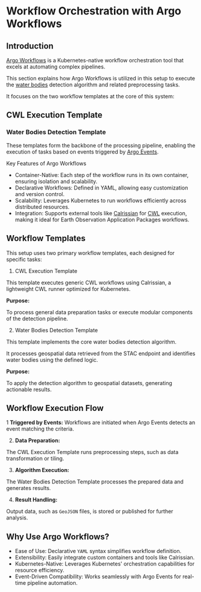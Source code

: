 # Workflow Orchestration with Argo Workflows

## Introduction
[Argo Workflows](https://argoproj.github.io/workflows/) is a Kubernetes-native workflow orchestration tool that excels at automating complex pipelines.

This section explains how Argo Workflows is utilized in this setup to execute the [water bodies](https://github.com/eoap/mastering-app-package) detection algorithm and related preprocessing tasks.

It focuses on the two workflow templates at the core of this system:

## CWL Execution Template

### Water Bodies Detection Template

These templates form the backbone of the processing pipeline, enabling the execution of tasks based on events triggered by [Argo Events](https://argoproj.github.io/events/).

Key Features of Argo Workflows

* Container-Native: Each step of the workflow runs in its own container, ensuring isolation and scalability.
* Declarative Workflows: Defined in YAML, allowing easy customization and version control.
* Scalability: Leverages Kubernetes to run workflows efficiently across distributed resources.
* Integration: Supports external tools like [Calrissian](https://argoproj.github.io/workflows/) for [CWL](https://www.commonwl.org/user_guide/) execution, making it ideal for Earth Observation Application Packages workflows.

## Workflow Templates

This setup uses two primary workflow templates, each designed for specific tasks:

1. CWL Execution Template

This template executes generic CWL workflows using Calrissian, a lightweight CWL runner optimized for Kubernetes.

**Purpose:**

To process general data preparation tasks or execute modular components of the detection pipeline.

2. Water Bodies Detection Template

This template implements the core water bodies detection algorithm. 

It processes geospatial data retrieved from the STAC endpoint and identifies water bodies using the defined logic.

**Purpose:**

To apply the detection algorithm to geospatial datasets, generating actionable results.

## Workflow Execution Flow

1 **Triggered by Events:**
Workflows are initiated when Argo Events detects an event matching the criteria.

2. **Data Preparation:**

The CWL Execution Template runs preprocessing steps, such as data transformation or tiling.

3. **Algorithm Execution:**

The Water Bodies Detection Template processes the prepared data and generates results.

4. **Result Handling:**

Output data, such as `GeoJSON` files, is stored or published for further analysis.

## Why Use Argo Workflows?

* Ease of Use: Declarative `YAML` syntax simplifies workflow definition.
* Extensibility: Easily integrate custom containers and tools like Calrissian.
* Kubernetes-Native: Leverages Kubernetes' orchestration capabilities for resource efficiency.
* Event-Driven Compatibility: Works seamlessly with Argo Events for real-time pipeline automation.